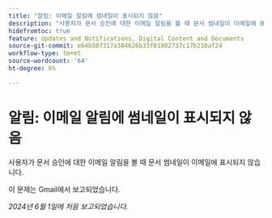 ```yaml
---
title: "알림: 이메일 알림에 썸네일이 표시되지 않음"
description: "사용자가 문서 승인에 대한 이메일 알림을 볼 때 문서 썸네일이 이메일에 표시되지 않습니다."
hidefromtoc: true
feature: Updates and Notifications, Digital Content and Documents
source-git-commit: e64b507317a384626b33f81802737c17b210af24
workflow-type: tm+mt
source-wordcount: '64'
ht-degree: 6%

---
```



# 알림: 이메일 알림에 썸네일이 표시되지 않음

사용자가 문서 승인에 대한 이메일 알림을 볼 때 문서 썸네일이 이메일에 표시되지 않습니다.

이 문제는 Gmail에서 보고되었습니다.

_2024년 6월 1일에 처음 보고되었습니다._
